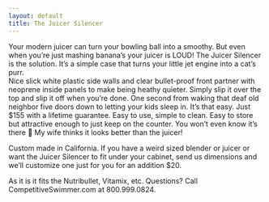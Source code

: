 ```yaml
---
layout: default
title: The Juicer Silencer
---
```


Your modern juicer can turn your bowling ball into a smoothy. But even when you’re just mashing banana’s your juicer is LOUD! The Juicer Silencer is the solution. It’s a simple case that turns your little jet engine into a cat’s purr.  
Nice slick white plastic side walls and clear bullet-proof front partner with neoprene inside panels to make being heathy quieter. Simply slip it over the top and slip it off when you’re done. One second from waking that deaf old neighbor five doors down to letting your kids sleep in. It’s that easy. Just $155 with a lifetime guarantee. Easy to use, simple to clean. Easy to store but attractive enough to just keep on the counter. You won’t even know it’s there 🙂 My wife thinks it looks better than the juicer!  

Custom made in California. If you have a weird sized blender or juicer or want the Juicer Silencer to fit under your cabinet, send us dimensions and we’ll customize one just for you for an addition $20.  

As it is it fits the Nutribullet, Vitamix, etc. Questions? Call CompetitiveSwimmer.com at 800.999.0824.  

